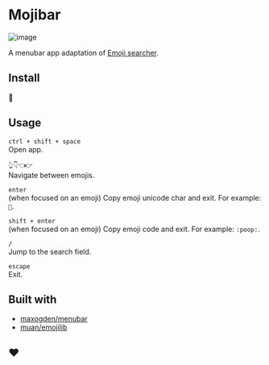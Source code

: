 # Mojibar

![image](https://cloud.githubusercontent.com/assets/1153134/8635572/9779af4e-27dd-11e5-9c81-80fa3d9a195a.png)

A menubar app adaptation of [Emoji searcher](http://emoji.muan.co).

## Install

:construction:

## Usage

`ctrl + shift + space`<br>
Open app.

`👆👇👈👉`<br>
Navigate between emojis.

`enter`<br>
(when focused on an emoji) Copy emoji unicode char and exit. For example: `💩`.

`shift + enter`<br>
(when focused on an emoji) Copy emoji code and exit. For example: `:poop:`.

`/`<br>
Jump to the search field.

`escape`<br>
Exit.

## Built with

- [maxogden/menubar](https://github.com/maxogden/menubar)
- [muan/emojilib](https://github.com/muan/emojilib)

## :heart:
